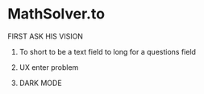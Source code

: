 # MathSolver.to

FIRST ASK HIS VISION

1. To short to be a text field to long for a questions field

2. UX enter problem

3. DARK MODE